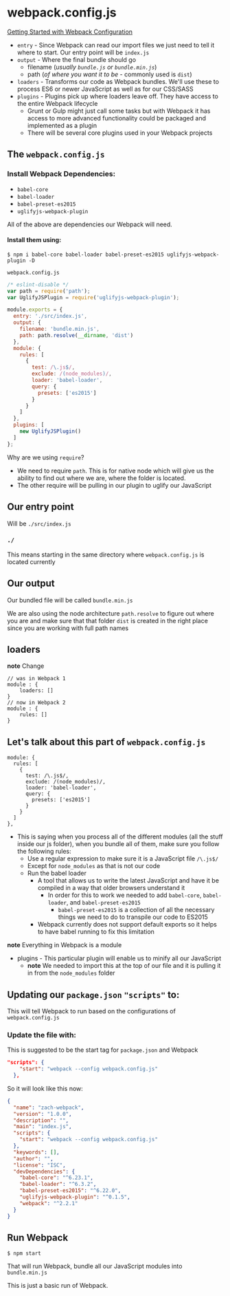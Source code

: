 # webpack.config.js

[Getting Started with Webpack Configuration](https://webpack.js.org/concepts/configuration/)

* `entry` - Since Webpack can read our import files we just need to tell it where to start. Our entry point will be `index.js`
* `output` - Where the final bundle should go
    - filename (_usually `bundle.js` or `bundle.min.js`_)
    - path (_of where you want it to be_ - commonly used is `dist`)
* `loaders` - Transforms our code as Webpack bundles. We'll use these to process ES6 or newer JavaScript as well as for our CSS/SASS
* `plugins` - Plugins pick up where loaders leave off. They have access to the entire Webpack lifecycle
    - Grunt or Gulp might just call some tasks but with Webpack it has access to more advanced functionality could be packaged and implemented as a plugin
    - There will be several core plugins used in your Webpack projects

## The `webpack.config.js`

### Install Webpack Dependencies:

* `babel-core`
* `babel-loader`
* `babel-preset-es2015`
* `uglifyjs-webpack-plugin`

All of the above are dependencies our Webpack will need. 

#### Install them using:

`$ npm i babel-core babel-loader babel-preset-es2015 uglifyjs-webpack-plugin -D`

`webpack.config.js`

```js
/* eslint-disable */
var path = require('path');
var UglifyJSPlugin = require('uglifyjs-webpack-plugin');

module.exports = {
  entry: './src/index.js',
  output: {
    filename: 'bundle.min.js',
    path: path.resolve(__dirname, 'dist')
  },
  module: {
    rules: [
      {
        test: /\.js$/,
        exclude: /(node_modules)/,
        loader: 'babel-loader',
        query: {
          presets: ['es2015']
        }
      }
    ]
  },
  plugins: [
    new UglifyJSPlugin()
  ]
};
```

Why are we using `require`?

* We need to require `path`. This is for native node which will give us the ability to find out where we are, where the folder is located.
* The other require will be pulling in our plugin to uglify our JavaScript 

## Our entry point
Will be `./src/index.js`

### `./`
This means starting in the same directory where `webpack.config.js` is located currently

## Our output
Our bundled file will be called `bundle.min.js`

We are also using the node architecture `path.resolve` to figure out where you are and make sure that that folder `dist` is created in the right place since you are working with full path names

## loaders
**note** Change

```
// was in Webpack 1
module : {
    loaders: []
}
// now in Webpack 2
module : {
    rules: []
}
```

## Let's talk about this part of `webpack.config.js`

```
module: {
  rules: [
    {
      test: /\.js$/,
      exclude: /(node_modules)/,
      loader: 'babel-loader',
      query: {
        presets: ['es2015']
      }
    }
  ]
},
```

* This is saying when you process all of the different modules (all the stuff inside our js folder), when you bundle all of them, make sure you follow the following rules:
    - Use a regular expression to make sure it is a JavaScript file `/\.js$/`
    - Except for `node_modules` as that is not our code
    - Run the babel loader
        + A tool that allows us to write the latest JavaScript and have it be compiled in a way that older browsers understand it
            * In order for this to work we needed to add `babel-core`, `babel-loader`, and `babel-preset-es2015`
                - `babel-preset-es2015` is a collection of all the necessary things we need to do to transpile our code to ES2015
        + Webpack currently does not support default exports so it helps to have babel running to fix this limitation

**note** Everything in Webpack is a module

* plugins - This particular plugin will enable us to minify all our JavaScript
    - **note** We needed to import this at the top of our file and it is pulling it in from the `node_modules` folder

## Updating our `package.json` `"scripts"` to:
This will tell Webpack to run based on the configurations of `webpack.config.js`

### Update the file with:
This is suggested to be the start tag for `package.json` and Webpack

```json
"scripts": {
    "start": "webpack --config webpack.config.js"
  },
```

So it will look like this now:

```json
{
  "name": "zach-webpack",
  "version": "1.0.0",
  "description": "",
  "main": "index.js",
  "scripts": {
    "start": "webpack --config webpack.config.js"
  },
  "keywords": [],
  "author": "",
  "license": "ISC",
  "devDependencies": {
    "babel-core": "^6.23.1",
    "babel-loader": "^6.3.2",
    "babel-preset-es2015": "^6.22.0",
    "uglifyjs-webpack-plugin": "^0.1.5",
    "webpack": "^2.2.1"
  }
}
```

## Run Webpack
`$ npm start`

That will run Webpack, bundle all our JavaScript modules into `bundle.min.js`

This is just a basic run of Webpack.

